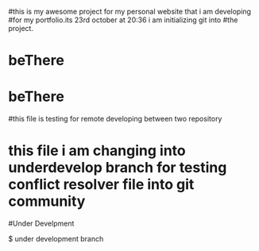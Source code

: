 




#this is my awesome project for my personal website that i am developing 
#for my portfolio.its 23rd october at 20:36 i am initializing git into 
#the project.
# beThere
# beThere
#this file is testing for remote developing between two repository

































# this file i am changing into underdevelop branch for testing conflict resolver file into git community 

#Under Develpment 

$ under development branch 
